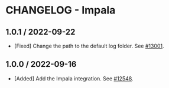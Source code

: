 # CHANGELOG - Impala

## 1.0.1 / 2022-09-22

* [Fixed] Change the path to the default log folder. See [#13001](https://github.com/DataDog/integrations-core/pull/13001).

## 1.0.0 / 2022-09-16

* [Added] Add the Impala integration. See [#12548](https://github.com/DataDog/integrations-core/pull/12548).

